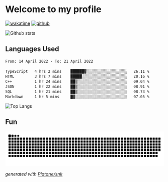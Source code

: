 # Welcome to my profile

[![wakatime](https://wakatime.com/badge/user/82c377cd-a54c-404c-b7df-177b313ca539.svg)](https://wakatime.com/@82c377cd-a54c-404c-b7df-177b313ca539)
[![github](https://img.shields.io/github/followers/xinthose?logo=github&style=plastic)](https://github.com/alanhamlett?tab=followers)

![Github stats](https://github-readme-stats.vercel.app/api?username=xinthose&show_icons=true&theme=radical&count_private=true)

## Languages Used

<!--START_SECTION:waka-->

```text
From: 14 April 2022 - To: 21 April 2022

TypeScript   4 hrs 2 mins    ██████▓░░░░░░░░░░░░░░░░░░   26.11 %
HTML         3 hrs 7 mins    █████░░░░░░░░░░░░░░░░░░░░   20.16 %
C++          1 hr 24 mins    ██▒░░░░░░░░░░░░░░░░░░░░░░   09.04 %
JSON         1 hr 22 mins    ██▒░░░░░░░░░░░░░░░░░░░░░░   08.91 %
SQL          1 hr 21 mins    ██▒░░░░░░░░░░░░░░░░░░░░░░   08.73 %
Markdown     1 hr 5 mins     █▓░░░░░░░░░░░░░░░░░░░░░░░   07.05 %
```

<!--END_SECTION:waka-->

![Top Langs](https://github-readme-stats.vercel.app/api/top-langs/?username=xinthose)

## Fun
![github contribution grid snake animation](https://raw.githubusercontent.com/xinthose/xinthose/output/github-contribution-grid-snake.svg)

_generated with [Platane/snk](https://github.com/Platane/snk)_
